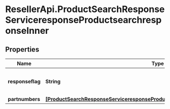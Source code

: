 # ResellerApi.ProductSearchResponseServiceresponseProductsearchresponseInner

## Properties

Name | Type | Description | Notes
------------ | ------------- | ------------- | -------------
**responseflag** | **String** | Number of records in the search result. | [optional] 
**partnumbers** | [**[ProductSearchResponseServiceresponseProductsearchresponseInnerPartnumbersInner]**](ProductSearchResponseServiceresponseProductsearchresponseInnerPartnumbersInner.md) |  | [optional] 


